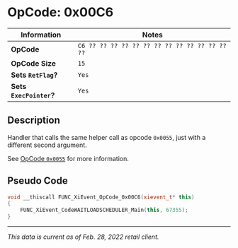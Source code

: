 # OpCode: 0x00C6

| Information               | Notes |
|---                        |---    |
| **OpCode**                | `C6 ?? ?? ?? ?? ?? ?? ?? ?? ?? ?? ?? ?? ?? ??` |
| **OpCode Size**           | `15`  |
| **Sets `RetFlag`?**       | `Yes` |
| **Sets `ExecPointer`?**   | `Yes` |

## Description

Handler that calls the same helper call as opcode `0x0055`, just with a different second argument.

See [OpCode `0x0055`](OpCodes/0x0055.md) for more information.

## Pseudo Code

```cpp
void __thiscall FUNC_XiEvent_OpCode_0x00C6(xievent_t* this)
{
    FUNC_XiEvent_CodeWAITLOADSCHEDULER_Main(this, 67355);
}
```

---

_This data is current as of Feb. 28, 2022 retail client._